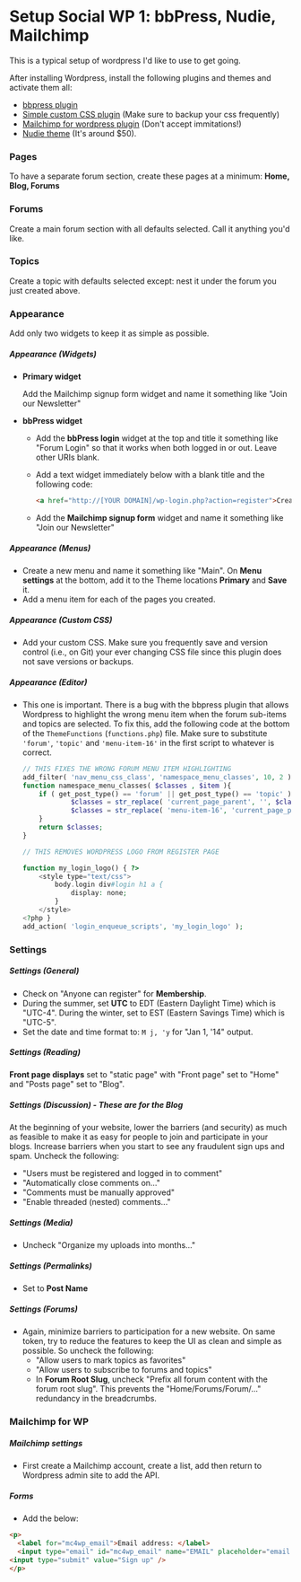 # Setup Social WP 1: bbPress, Nudie, Mailchimp

This is a typical setup of wordpress I'd like to use to get going.

After installing Wordpress, install the following plugins and themes and activate them all:
* [bbpress plugin](https://wordpress.org/plugins/bbpress/)
* [Simple custom CSS plugin](https://wordpress.org/plugins/simple-custom-css/screenshots/) (Make sure to backup your css frequently)
* [Mailchimp for wordpress plugin](http://wordpress.org/plugins/mailchimp-for-wp/) (Don't accept immitations!)
* [Nudie theme](http://nudiewp.com/) (It's around $50).

### Pages
To have a separate forum section, create these pages at a minimum: **Home, Blog, Forums**

### Forums
Create a main forum section with all defaults selected. Call it anything you'd like.

### Topics
Create a topic with defaults selected except: nest it under the forum you just created above.

### Appearance
Add only two widgets to keep it as simple as possible.

##### Appearance (Widgets)
* **Primary widget**

  Add the Mailchimp signup form widget and name it something like "Join our Newsletter"

* **bbPress widget**
  * Add the **bbPress login** widget at the top and title it something like "Forum Login" so that it works when both logged in or out. Leave other URIs blank.
  * Add a text widget immediately below with a blank title and the following code:

    ```html
    <a href="http://[YOUR DOMAIN]/wp-login.php?action=register">Create a login account here</a><br>
    ```

  * Add the **Mailchimp signup form** widget and name it something like "Join our Newsletter"

##### Appearance (Menus)
* Create a new menu and name it something like "Main". On **Menu settings** at the bottom, add it to the Theme locations **Primary** and **Save** it.
* Add a menu item for each of the pages you created. 

##### Appearance (Custom CSS)
* Add your custom CSS. Make sure you frequently save and version control (i.e., on Git) your ever changing CSS file since this plugin does not save versions or backups.

##### Appearance (Editor)
* This one is important. There is a bug with the bbpress plugin that allows Wordpress to highlight the wrong menu item when the forum sub-items and topics are selected. To fix this, add the following code at the bottom of the `ThemeFunctions` (`functions.php`) file. Make sure to substitute `'forum'`, `'topic'` and `'menu-item-16'` in the first script to whatever is correct. 

	```php
	// THIS FIXES THE WRONG FORUM MENU ITEM HIGHLIGHTING
	add_filter( 'nav_menu_css_class', 'namespace_menu_classes', 10, 2 );
	function namespace_menu_classes( $classes , $item ){
	  	if ( get_post_type() == 'forum' || get_post_type() == 'topic' ) {
	    		$classes = str_replace( 'current_page_parent', '', $classes );
	    		$classes = str_replace( 'menu-item-16', 'current_page_parent', $classes );
	  	}
	  	return $classes;
	}

	// THIS REMOVES WORDPRESS LOGO FROM REGISTER PAGE
	
	function my_login_logo() { ?>
	    <style type="text/css">
	        body.login div#login h1 a {
	            display: none;
	        }
	    </style>
	<?php }
	add_action( 'login_enqueue_scripts', 'my_login_logo' );
	```

### Settings

##### Settings (General)
* Check on "Anyone can register" for **Membership**.
* During the summer, set **UTC** to EDT (Eastern Daylight Time) which is "UTC-4".  During the winter, set to EST (Eastern Savings Time) which is "UTC-5".
* Set the date and time format to:  `M j, 'y`  for "Jan 1, '14" output.

##### Settings (Reading)
**Front page displays** set to "static page" with "Front page" set to "Home" and "Posts page" set to "Blog".

##### Settings (Discussion) - These are for the Blog
At the beginning of your website, lower the barriers (and security) as much as feasible to make it as easy for people to join and participate in your blogs. Increase barriers when you start to see any fraudulent sign ups and spam. 
Uncheck the following:
* "Users must be registered and logged in to comment"
* "Automatically close comments on..."
* "Comments must be manually approved"
* "Enable threaded (nested) comments..."

##### Settings (Media)
* Uncheck "Organize my uploads into months..."

##### Settings (Permalinks)
* Set to **Post Name**

##### Settings (Forums)
* Again, minimize barriers to participation for a new website. On same token, try to reduce the features to keep the UI as clean and simple as possible. So uncheck the following:
	* "Allow users to mark topics as favorites"
	* "Allow users to subscribe to forums and topics"
	* In **Forum Root Slug**, uncheck "Prefix all forum content with the forum root slug". This prevents the "Home/Forums/Forum/..." redundancy in the breadcrumbs.

### Mailchimp for WP

##### Mailchimp settings
* First create a Mailchimp account, create a list, add then return to Wordpress admin site to add the API.  

##### Forms
* Add the below:
```html
<p>
  <label for="mc4wp_email">Email address: </label>
  <input type="email" id="mc4wp_email" name="EMAIL" placeholder="email address" required />
<input type="submit" value="Sign up" />
</p>
```

